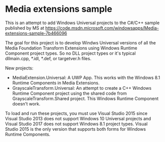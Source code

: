 # Media extensions sample

This is an attempt to add Windows Universal projects to the C#/C++ sample published by MS at https://code.msdn.microsoft.com/windowsapps/Media-extensions-sample-7b466096

The goal for this project is to develop Windws Universal versions of all the Media Foundation Transform Extensions using Windows Runtime Component project types. So no DLL project types or it's typical dllmain.cpp, *.idl, *.def, or targetver.h files.

New projects:
- MediaExtension.Universal: A UWP App. This works with the Windows 8.1 Runtime Components in Media Extensions.
- GrayscaleTransform.Universal: An attempt to create a C++ Windows Runtime Component project using the shared code from GrayscaleTransform.Shared project. This Windows Runtime Component doesn't work.

To load and run these projects, you must use Visual Studio 2015 since Visual Studio 2013 does not support Windows 10 Universal projects and Visual Studio 2017 does not support Windows 8.1 project types. Visual Studio 2015 is the only version that supports both forms for Windows Runtime Components.

